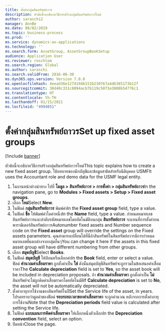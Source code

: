 ```yaml
---
title: ตั้งค่ากลุ่มสินทรัพย์ถาวร
description: หัวข้อนี้จะอธิบายวิธีการสร้างกลุ่มสินทรัพย์ถาวรใหม่
author: saraschi2
manager: AnnBe
ms.date: 08/02/2019
ms.topic: business-process
ms.prod: ''
ms.service: dynamics-ax-applications
ms.technology: ''
ms.search.form: AssetGroup, AssetGroupBookSetup
audience: Application User
ms.reviewer: roschlom
ms.search.region: Global
ms.author: saraschi
ms.search.validFrom: 2016-06-30
ms.dyn365.ops.version: Version 7.0.0
ms.openlocfilehash: 4eead36e1274194b151b230767a4d6385173b12f
ms.sourcegitcommit: 38d40c331c8894acb7b119c5073e3088b54776c1
ms.translationtype: HT
ms.contentlocale: th-TH
ms.lasthandoff: 01/15/2021
ms.locfileid: "4994851"
---
```

# <a name="set-up-fixed-asset-groups"></a><span data-ttu-id="96128-103">ตั้งค่ากลุ่มสินทรัพย์ถาวร</span><span class="sxs-lookup"><span data-stu-id="96128-103">Set up fixed asset groups</span></span>

[!include [banner](../../includes/banner.md)]

<span data-ttu-id="96128-104">หัวข้อนี้จะอธิบายวิธีการสร้างกลุ่มสินทรัพย์ถาวรใหม่</span><span class="sxs-lookup"><span data-stu-id="96128-104">This topic explains how to create a new fixed asset group.</span></span> <span data-ttu-id="96128-105">ใช้บทบาทของนักบัญชีและข้อมูลสาธิตสำหรับนิติบุคคล USMF</span><span class="sxs-lookup"><span data-stu-id="96128-105">It uses the Accountant role and demo data for the USMF legal entity.</span></span>

1. <span data-ttu-id="96128-106">ในบานหน้าต่างนำทาง ไปที่ **โมดูล > สินทรัพย์ถาวร > การตั้งค่า > กลุ่มสินทรัพย์ถาวร**</span><span class="sxs-lookup"><span data-stu-id="96128-106">In the navigation pane, go to **Modules > Fixed assets > Setup > Fixed asset groups**.</span></span>
2. <span data-ttu-id="96128-107">เลือก **ใหม่**</span><span class="sxs-lookup"><span data-stu-id="96128-107">Select **New**.</span></span>
3. <span data-ttu-id="96128-108">ในฟิลด์ **กลุ่มสินทรัพย์ถาวร** พิมพ์ค่า</span><span class="sxs-lookup"><span data-stu-id="96128-108">In the **Fixed asset group** field, type a value.</span></span>
4. <span data-ttu-id="96128-109">ในฟิลด์ **ชื่อ** ให้พิมพ์ค่าใดค่าหนึ่ง</span><span class="sxs-lookup"><span data-stu-id="96128-109">In the **Name** field, type a value.</span></span> <span data-ttu-id="96128-110">กำหนดหมายเลขสินทรัพย์ถาวรและลำดับรหัสหมายเลขโดยอัตโนมัติบนกลุ่ม **สินทรัพย์ถาวร** จะแทนที่การตั้งค่าบนพารามิเตอร์สินทรัพย์ถาวร</span><span class="sxs-lookup"><span data-stu-id="96128-110">Autonumber fixed assets and Number sequence code on the **Fixed asset** group will override the settings on the Fixed assets parameters.</span></span> <span data-ttu-id="96128-111">คุณสามารถเปลี่ยนได้ที่นี่ถ้าสินทรัพย์ในสินทรัพย์ถาวรมีการกำหนดหมายเลขที่แตกต่างจากกลุ่มอื่นๆ</span><span class="sxs-lookup"><span data-stu-id="96128-111">You can change it here if the assets in this fixed asset group will have different numbering from other groups.</span></span>  
5. <span data-ttu-id="96128-112">เลือก **สมุดบัญชี**</span><span class="sxs-lookup"><span data-stu-id="96128-112">Select **Books**.</span></span>
6. <span data-ttu-id="96128-113">ในฟิลด์ **สมุดบัญชี** ให้ป้อนหรือเลือกค่า</span><span class="sxs-lookup"><span data-stu-id="96128-113">In the **Book** field, enter or select a value.</span></span> <span data-ttu-id="96128-114">ฟิลด์ **คำนวณค่าเสื่อมราคา** ถูกตั้งค่าเป็น **ใช่** ดังนั้นสมุดบัญชีสินทรัพย์จะถูกรวมในข้อเสนอค่าเสื่อมราคา</span><span class="sxs-lookup"><span data-stu-id="96128-114">The **Calculate depreciation** field is set to **Yes**, so the asset book will be included in depreciation proposals.</span></span> <span data-ttu-id="96128-115">ถ้า **คำนวณค่าเสื่อมราคา** ถูกตั้งค่าเป็น **ไม่** สินทรัพย์จะไม่ถูกคิดค่าเสื่อมราคาโดยอัตโนมัติ</span><span class="sxs-lookup"><span data-stu-id="96128-115">If **Calculate depreciation** is set to **No**, the asset will not be automatically depreciated.</span></span>  
7. <span data-ttu-id="96128-116">ตั้งค่าอายุการใช้งานของสินทรัพย์ในปี</span><span class="sxs-lookup"><span data-stu-id="96128-116">Set the Service life of the asset, in years.</span></span> <span data-ttu-id="96128-117">โปรดทราบว่ามูลค่าของฟิลด์ **รอบระยะเวลาของค่าเสื่อมราคา** จะถูกคำนวณ หลังจากการตั้งค่าอายุการใช้งาน</span><span class="sxs-lookup"><span data-stu-id="96128-117">Note that the **Depreciation periods** field value is calculated after setting the Service life.</span></span>  
8. <span data-ttu-id="96128-118">ในฟิลด์ **แบบแผนการคิดค่าเสื่อมราคา** ให้เลือกหนึ่งตัวเลือก</span><span class="sxs-lookup"><span data-stu-id="96128-118">In the **Depreciation convention** field, select an option.</span></span>
9. <span data-ttu-id="96128-119">ปิดหน้า</span><span class="sxs-lookup"><span data-stu-id="96128-119">Close the page.</span></span>

